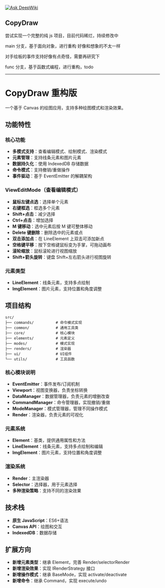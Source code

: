 [![Ask DeepWiki](https://deepwiki.com/badge.svg)](https://deepwiki.com/NXIAOXIAO/CopyDraw)

## CopyDraw

尝试实现一个完整的纯 js 项目，目前代码稀烂，持续修改中

main 分支，基于面向对象，进行重构
好像和想象的不太一样

对手绘板的事件支持好像有点奇怪，需要再研究下

func 分支，基于函数式编程，进行重构，todo

---

# CopyDraw 重构版

一个基于 Canvas 的绘图应用，支持多种绘图模式和渲染效果。

## 功能特性

### 核心功能

- **多模式支持**：查看编辑模式、绘制模式、渲染模式
- **元素管理**：支持线条元素和图片元素
- **数据持久化**：使用 IndexedDB 存储数据
- **命令模式**：支持撤销/重做操作
- **事件驱动**：基于 EventEmitter 的解耦架构

### ViewEditMode（查看编辑模式）

- **鼠标左键点选**：选择单个元素
- **右键框选**：框选多个元素
- **Shift+点击**：减少选择
- **Ctrl+点击**：增加选择
- **M 键移动**：选中元素后按 M 键可整体移动
- **Delete 键删除**：删除选中的元素或点
- **双击添加点**：在 LineElement 上双击可添加新点
- **空格键平移**：按下空格键鼠标变为手掌，可拖动画布
- **滚轮缩放**：鼠标滚轮进行视图缩放
- **Shift+箭头旋转**：键盘 Shift+左右箭头进行视图旋转

### 元素类型

- **LineElement**：线条元素，支持多点绘制
- **ImgElement**：图片元素，支持位置和角度调整

## 项目结构

```
src/
├── commands/          # 命令模式实现
├── common/            # 通用工具类
├── core/              # 核心模块
├── elements/          # 元素定义
├── modes/             # 模式实现
├── renders/           # 渲染器
├── ui/                # UI组件
└── utils/             # 工具函数
```

### 核心模块说明

- **EventEmitter**：事件发布/订阅机制
- **Viewport**：视图变换器，负责坐标转换
- **DataManager**：数据管理器，负责元素的增删改查
- **CommandManager**：命令管理器，实现撤销/重做
- **ModeManager**：模式管理器，管理不同操作模式
- **Render**：渲染器，负责元素的可视化

### 元素系统

- **Element**：基类，提供通用属性和方法
- **LineElement**：线条元素，支持多点绘制和编辑
- **ImgElement**：图片元素，支持位置和角度调整

### 渲染系统

- **Render**：主渲染器
- **Selector**：选择器，用于元素选择
- **多种渲染策略**：支持不同的渲染效果

## 技术栈

- **原生 JavaScript**：ES6+语法
- **Canvas API**：绘图和交互
- **IndexedDB**：数据存储

## 扩展方向

- **新增元素类型**：继承 Element，完善 Render/selectorRender
- **新增渲染效果**：实现 IRenderStrategy 接口
- **新增操作模式**：继承 BaseMode，实现 activate/deactivate
- **新增命令**：继承 Command，实现 execute/undo
